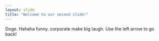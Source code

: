 ```yaml
---
layout: slide
title: "Welcome to our second slide!"
---
```

Doge. Hahaha funny. corporate make big laugh.
Use the left arrow to go back!
